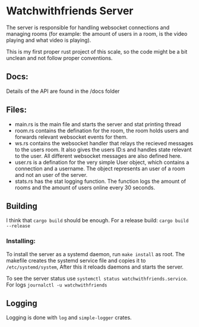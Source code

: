 # Watchwithfriends Server

The server is responsible for handling websocket connections and managing rooms (for example: the amount of users in a room, is the video playing and what video is playing).

This is my first proper rust project of this scale, so the code might be a bit unclean and not follow proper conventions.

## Docs:

Details of the API are found in the /docs folder

## Files:

- main.rs is the main file and starts the server and stat printing thread
- room.rs contains the defination for the room, the room holds users and forwards relevant websocket events for them.
- ws.rs contains the websocket handler that relays the recieved messages to the users room. It also gives the users ID:s and handles state relevant to the user. All different websocket messages are also defined here.
- user.rs is a defination for the very simple User object, which contains a connection and a username. The object represents an user of a room and not an user of the server.
- stats.rs has the stat logging function. The function logs the amount of rooms and the amount of users online every 30 seconds.

## Building

I think that `cargo build` should be enough. For a release build: `cargo build --release`

### Installing:

To install the server as a systemd daemon, run `make install` as root.
The makefile creates the systemd service file and copies it to `/etc/systemd/system`, After this it reloads daemons and starts the server.

To see the server status use `systemctl status watchwithfriends.service`. For logs `journalctl -u watchwithfriends`

## Logging

Logging is done with `log` and `simple-logger` crates.
